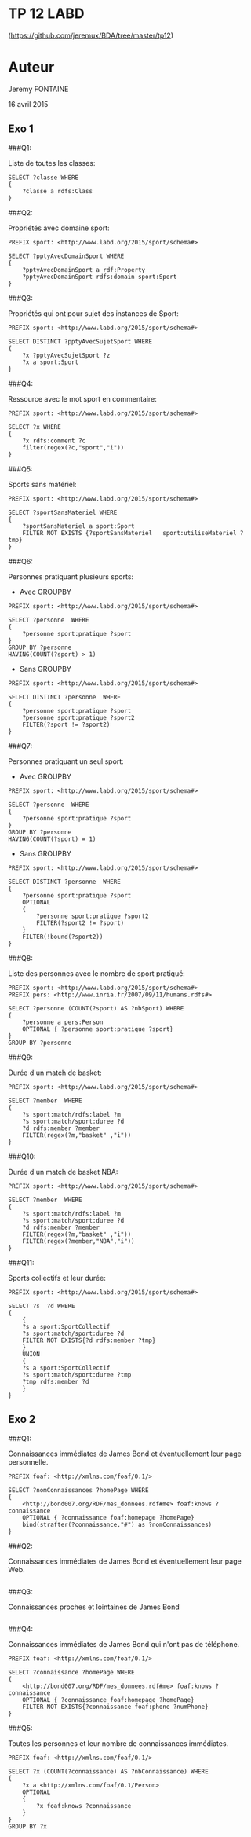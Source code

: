 TP 12 LABD
==========

(https://github.com/jeremux/BDA/tree/master/tp12)

# Auteur
Jeremy FONTAINE

16 avril 2015

## Exo 1
###Q1:

Liste de toutes les classes:

```sparql
SELECT ?classe WHERE
{
	?classe a rdfs:Class
}
```

###Q2:

Propriétés avec domaine sport:

```sparql
PREFIX sport: <http://www.labd.org/2015/sport/schema#>

SELECT ?pptyAvecDomainSport WHERE
{
	?pptyAvecDomainSport a rdf:Property
	?pptyAvecDomainSport rdfs:domain sport:Sport
}
```

###Q3:

Propriétés qui ont pour sujet des instances de Sport:

```sparql
PREFIX sport: <http://www.labd.org/2015/sport/schema#>

SELECT DISTINCT ?pptyAvecSujetSport WHERE
{
	?x ?pptyAvecSujetSport ?z
	?x a sport:Sport
}
```

###Q4:

Ressource avec le mot sport en commentaire:

```sparql
PREFIX sport: <http://www.labd.org/2015/sport/schema#>

SELECT ?x WHERE 
{
	?x rdfs:comment ?c
	filter(regex(?c,"sport","i"))
}
```

###Q5:

Sports sans matériel:

```sparql
PREFIX sport: <http://www.labd.org/2015/sport/schema#>

SELECT ?sportSansMateriel WHERE 
{
	?sportSansMateriel a sport:Sport
	FILTER NOT EXISTS {?sportSansMateriel 	sport:utiliseMateriel ?tmp}
}
```

###Q6:

Personnes pratiquant plusieurs sports:

* Avec GROUPBY

```sparql
PREFIX sport: <http://www.labd.org/2015/sport/schema#>

SELECT ?personne  WHERE 
{
	?personne sport:pratique ?sport
}
GROUP BY ?personne
HAVING(COUNT(?sport) > 1)
```

* Sans GROUPBY

```sparql
PREFIX sport: <http://www.labd.org/2015/sport/schema#>

SELECT DISTINCT ?personne  WHERE 
{
	?personne sport:pratique ?sport
	?personne sport:pratique ?sport2
	FILTER(?sport != ?sport2)
}
```

###Q7:

Personnes pratiquant un seul sport:

* Avec GROUPBY

```sparql
PREFIX sport: <http://www.labd.org/2015/sport/schema#>

SELECT ?personne  WHERE 
{
	?personne sport:pratique ?sport
}
GROUP BY ?personne
HAVING(COUNT(?sport) = 1)
```

* Sans GROUPBY

```sparql
PREFIX sport: <http://www.labd.org/2015/sport/schema#>

SELECT DISTINCT ?personne  WHERE 
{
	?personne sport:pratique ?sport
	OPTIONAL 
	{
		?personne sport:pratique ?sport2
		FILTER(?sport2 != ?sport)
	}
	FILTER(!bound(?sport2))
}
```

###Q8:

Liste des personnes avec le nombre de sport pratiqué:

```sparql
PREFIX sport: <http://www.labd.org/2015/sport/schema#>
PREFIX pers: <http://www.inria.fr/2007/09/11/humans.rdfs#>

SELECT ?personne (COUNT(?sport) AS ?nbSport) WHERE 
{
	?personne a pers:Person
	OPTIONAL { ?personne sport:pratique ?sport}
}
GROUP BY ?personne
```

###Q9:

Durée d'un match de basket:

```sparql
PREFIX sport: <http://www.labd.org/2015/sport/schema#>

SELECT ?member  WHERE 
{
	?s sport:match/rdfs:label ?m
	?s sport:match/sport:duree ?d
	?d rdfs:member ?member
	FILTER(regex(?m,"basket" ,"i"))
}
```

###Q10:

Durée d'un match de basket NBA:

```sparql
PREFIX sport: <http://www.labd.org/2015/sport/schema#>

SELECT ?member  WHERE 
{
	?s sport:match/rdfs:label ?m
	?s sport:match/sport:duree ?d
	?d rdfs:member ?member
	FILTER(regex(?m,"basket" ,"i"))
	FILTER(regex(?member,"NBA","i"))
}

```

###Q11:

Sports collectifs et leur durée:

```sparql
PREFIX sport: <http://www.labd.org/2015/sport/schema#>

SELECT ?s  ?d WHERE 
{
	{
	?s a sport:SportCollectif
	?s sport:match/sport:duree ?d
	FILTER NOT EXISTS{?d rdfs:member ?tmp}
	}
	UNION
	{
	?s a sport:SportCollectif
	?s sport:match/sport:duree ?tmp
	?tmp rdfs:member ?d
	}
}
```

## Exo 2
###Q1:

Connaissances immédiates de James Bond et éventuellement leur page personnelle.

```sparql
PREFIX foaf: <http://xmlns.com/foaf/0.1/> 

SELECT ?nomConnaissances ?homePage WHERE
{
	<http://bond007.org/RDF/mes_donnees.rdf#me> foaf:knows ?connaissance
	OPTIONAL { ?connaissance foaf:homepage ?homePage}
	bind(strafter(?connaissance,"#") as ?nomConnaissances)
}
```

###Q2:

Connaissances immédiates de James Bond et éventuellement leur page Web.

```sparql

```

###Q3:

Connaissances proches et lointaines de James Bond

```sparql

```

###Q4:

Connaissances immédiates de James Bond qui n'ont pas de téléphone.

```sparql
PREFIX foaf: <http://xmlns.com/foaf/0.1/> 

SELECT ?connaissance ?homePage WHERE
{
	<http://bond007.org/RDF/mes_donnees.rdf#me> foaf:knows ?connaissance
	OPTIONAL { ?connaissance foaf:homepage ?homePage}
	FILTER NOT EXISTS{?connaissance foaf:phone ?numPhone}
}
```

###Q5:

Toutes les personnes et leur nombre de connaissances immédiates.

```sparql
PREFIX foaf: <http://xmlns.com/foaf/0.1/> 

SELECT ?x (COUNT(?connaissance) AS ?nbConnaissance) WHERE
{
	?x a <http://xmlns.com/foaf/0.1/Person>
	OPTIONAL
	{
		?x foaf:knows ?connaissance
	}	
}
GROUP BY ?x
```


